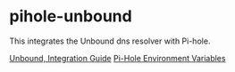 pihole-unbound
==============

This integrates the Unbound dns resolver with Pi-hole.

[Unbound, Integration Guide](https://docs.pi-hole.net/guides/dns/unbound/)
[Pi-Hole Environment Variables](https://github.com/pi-hole/docker-pi-hole#environment-variables)
